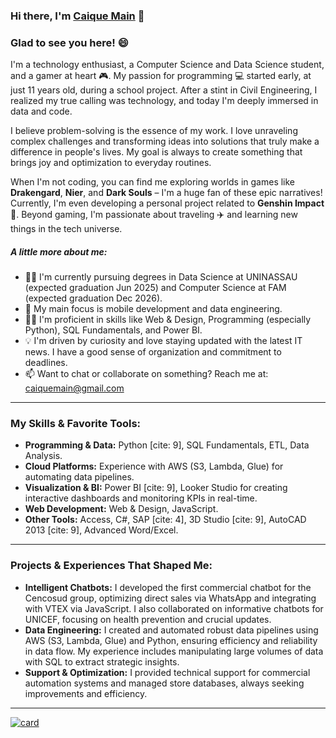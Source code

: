 ### Hi there, I'm [Caique Main](https://github.com/caiquemain) 👋

### Glad to see you here! 😄

I'm a technology enthusiast, a Computer Science and Data Science student, and a gamer at heart 🎮. My passion for programming 💻 started early, at just 11 years old, during a school project. After a stint in Civil Engineering, I realized my true calling was technology, and today I'm deeply immersed in data and code.

I believe problem-solving is the essence of my work. I love unraveling complex challenges and transforming ideas into solutions that truly make a difference in people's lives. My goal is always to create something that brings joy and optimization to everyday routines.

When I'm not coding, you can find me exploring worlds in games like **Drakengard**, **Nier**, and **Dark Souls** – I'm a huge fan of these epic narratives! Currently, I'm even developing a personal project related to **Genshin Impact** 🌟. Beyond gaming, I'm passionate about traveling ✈️ and learning new things in the tech universe.

##### **A little more about me:**

* :man_student: I'm currently pursuing degrees in Data Science at UNINASSAU (expected graduation Jun 2025)  and Computer Science at FAM (expected graduation Dec 2026).
* :black_heart: My main focus is mobile development and data engineering.
* :man_technologist: I'm proficient in skills like Web & Design, Programming (especially Python), SQL Fundamentals, and Power BI.
* :bulb: I'm driven by curiosity and love staying updated with the latest IT news. I have a good sense of organization and commitment to deadlines.
* 📫 Want to chat or collaborate on something? Reach me at: caiquemain@gmail.com 

---

### **My Skills & Favorite Tools:**

* **Programming & Data:** Python [cite: 9], SQL Fundamentals, ETL, Data Analysis.
* **Cloud Platforms:** Experience with AWS (S3, Lambda, Glue) for automating data pipelines.
* **Visualization & BI:** Power BI [cite: 9], Looker Studio for creating interactive dashboards and monitoring KPIs in real-time.
* **Web Development:** Web & Design, JavaScript.
* **Other Tools:** Access, C#, SAP [cite: 4], 3D Studio [cite: 9], AutoCAD 2013 [cite: 9], Advanced Word/Excel.

---

### **Projects & Experiences That Shaped Me:**

* **Intelligent Chatbots:** I developed the first commercial chatbot for the Cencosud group, optimizing direct sales via WhatsApp and integrating with VTEX via JavaScript. I also collaborated on informative chatbots for UNICEF, focusing on health prevention and crucial updates.
* **Data Engineering:** I created and automated robust data pipelines using AWS (S3, Lambda, Glue) and Python, ensuring efficiency and reliability in data flow. My experience includes manipulating large volumes of data with SQL to extract strategic insights.
* **Support & Optimization:** I provided technical support for commercial automation systems and managed store databases, always seeking improvements and efficiency.

---

[![card](https://github-readme-stats.vercel.app/api?username=caiquemain&theme=highcontrast)](https://github.com/caiquemain/)



```text
